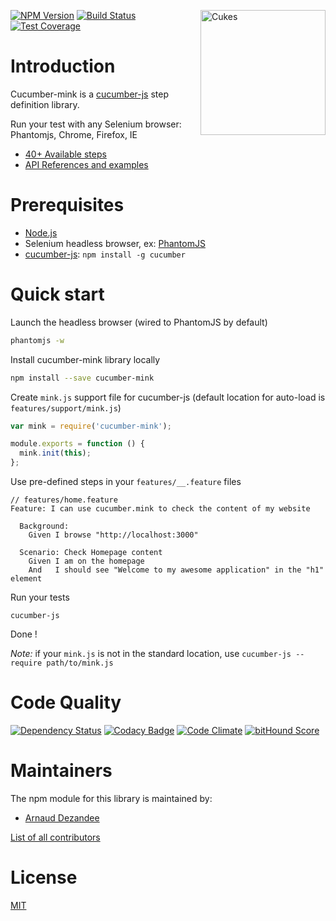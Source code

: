 <a href="http://cukes.info/"><img src="https://cukes.info/images/cucumber-logo.svg" width="200px" alt="Cukes" align="right" /></a>

[![NPM Version][npm-image]][npm-url]
[![Build Status][travis-image]][travis-url]
[![Test Coverage][coveralls-image]][coveralls-url]

# Introduction

Cucumber-mink is a [cucumber-js](https://github.com/cucumber/cucumber-js) step definition library.

Run your test with any Selenium browser: Phantomjs, Chrome, Firefox, IE

 - [40+ Available steps](STEPS.md)
 - [API References and examples](API.md)

# Prerequisites

* [Node.js](http://nodejs.org)
* Selenium headless browser, ex: [PhantomJS](http://phantomjs.org/download.html)
* [cucumber-js](https://github.com/cucumber/cucumber-js): `npm install -g cucumber`

# Quick start

Launch the headless browser (wired to PhantomJS by default)

``` bash
phantomjs -w
```

Install cucumber-mink library locally

``` bash
npm install --save cucumber-mink
```

Create `mink.js` support file for cucumber-js (default location for auto-load is `features/support/mink.js`)

``` javascript
var mink = require('cucumber-mink');

module.exports = function () {
  mink.init(this);
};
```

Use pre-defined steps in your `features/__.feature` files

``` gherkin
// features/home.feature
Feature: I can use cucumber.mink to check the content of my website

  Background:
    Given I browse "http://localhost:3000"

  Scenario: Check Homepage content
    Given I am on the homepage
    And   I should see "Welcome to my awesome application" in the "h1" element
```

Run your tests

    cucumber-js
    
Done !

*Note:* if your `mink.js` is not in the standard location, use `cucumber-js --require path/to/mink.js`

# Code Quality

[![Dependency Status][david-image]][david-url]
[![Codacy Badge][codacy-image]][codacy-url]
[![Code Climate][code-climate-image]][code-climate-url]
[![bitHound Score][bithound-image]][bithound-url]

# Maintainers

The npm module for this library is maintained by:

* [Arnaud Dezandee](http://github.com/Adezandee)

[List of all contributors](https://github.com/Adezandee/cucumber-mink/graphs/contributors)

# License

[MIT](LICENSE)

[npm-image]: https://img.shields.io/npm/v/cucumber-mink.svg?style=flat
[npm-url]: https://www.npmjs.com/package/cucumber-mink
[travis-image]: https://img.shields.io/travis/Adezandee/cucumber-mink.svg?style=flat
[travis-url]: https://travis-ci.org/Adezandee/cucumber-mink
[coveralls-image]: https://img.shields.io/coveralls/Adezandee/cucumber-mink.svg?style=flat
[coveralls-url]: https://coveralls.io/r/Adezandee/cucumber-mink?branch=master
[david-image]: https://img.shields.io/david/Adezandee/cucumber-mink.svg
[david-url]: https://david-dm.org/Adezandee/cucumber-mink
[code-climate-image]: https://img.shields.io/codeclimate/github/Adezandee/cucumber-mink.svg
[code-climate-url]: https://codeclimate.com/github/Adezandee/cucumber-mink
[codacy-image]: https://img.shields.io/codacy/144466c7cc514f7686ef2120d41982b8.svg
[codacy-url]: https://www.codacy.com/public/adezandee/cucumber-mink
[bithound-image]: https://www.bithound.io/github/Adezandee/cucumber-mink/badges/score.svg?
[bithound-url]: https://www.bithound.io/github/Adezandee/cucumber-mink
